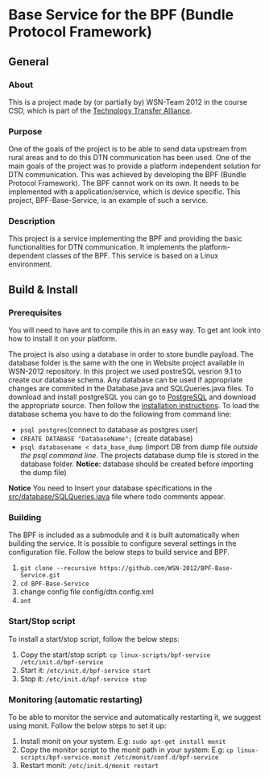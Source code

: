 # Base Service for the BPF (Bundle Protocol Framework) 

## General
### About
This is a project made by (or partially by) WSN-Team 2012 in the course CSD, which is part of the [Technology Transfer Alliance](http://ttaportal.org/).
### Purpose
One of the goals of the project is to be able to send data upstream from rural areas and to do this DTN communication has been used.
One of the main goals of the project was to provide a platform independent solution for DTN communication. This was achieved by developing the BPF (Bundle Protocol Framework). The BPF cannot work on its own. It needs to be implemented with a application/service, which is device specific. This project, BPF-Base-Service, is an example of such a service.
### Description
This project is a service implementing the BPF and providing the basic functionalities for DTN communication. It implements the platform-dependent classes of the BPF. This service is based on a Linux environment.

## Build & Install
### Prerequisites
You will need to have ant to compile this in an easy way. To get ant look into how to install it on your platform.

The project is also using a database in order to store bundle payload. The database folder is the same with the one in Website project available in WSN-2012 repository.
In this project we used postreSQL vesrion 9.1 to create our database schema. Any database can be used if appropriate changes are commited in the Database.java and SQLQueries.java files.
To download and install postgreSQL you can go to [PostgreSQL](http://www.postgresql.org/download/) and download the appropriate source. Then follow the [installation instructions](http://www.postgresql.org/docs/9.1/interactive/index.html). To load the database schema you have to do the following from command line:
* `psql postgres`(connect to database as postgres user)
* `CREATE DATABASE "DatabaseName";` (create database)
* `psql databasename < data_base_dump` (import DB from dump file *outside the psql command line*. The projects database dump file is stored in the database folder. **Notice:** database should be created before importing the dump file)

**Notice** 
You need to Insert your database specifications in the [src/database/SQLQueries.java](https://github.com/WSN-2012/Website/blob/master/src/database/SQLQueries.java) file where todo comments appear.

### Building
The BPF is included as a submodule and it is built automatically when building the service. It is possible to configure several settings in the configuration file.
Follow the below steps to build service and BPF.

1.  `git clone --recursive https://github.com/WSN-2012/BPF-Base-Service.git`
2.  `cd BPF-Base-Service`
3.  change config file config/dtn.config.xml
4.  `ant`

### Start/Stop script
To install a start/stop script, follow the below steps:

1.  Copy the start/stop script: `cp linux-scripts/bpf-service /etc/init.d/bpf-service`
2.  Start it: `/etc/init.d/bpf-service start`
3.  Stop it: `/etc/init.d/bpf-service stop`

### Monitoring (automatic restarting)
To be able to monitor the service and automatically restarting it, we suggest using monit. Follow the below steps to set it up:

1.  Install monit on your system. E.g: `sudo apt-get install monit`
2.  Copy the monitor script to the monit path in your system: E.g: `cp linux-scripts/bpf-service.monit /etc/monit/conf.d/bpf-service`
3.  Restart monit: `/etc/init.d/monit restart`